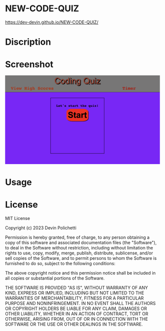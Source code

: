 # NEW-CODE-QUIZ

https://dev-devin.github.io/NEW-CODE-QUIZ/

# Discription

# Screenshot

![alt text](./img/Screen%20Shot%202023-02-14%20at%204.44.19%20PM.png "homepage")

# Usage

# License

MIT License

Copyright (c) 2023 Devin Polichetti

Permission is hereby granted, free of charge, to any person obtaining a copy of this software and associated documentation files (the "Software"), to deal in the Software without restriction, including without limitation the rights to use, copy, modify, merge, publish, distribute, sublicense, and/or sell copies of the Software, and to permit persons to whom the Software is furnished to do so, subject to the following conditions:

The above copyright notice and this permission notice shall be included in all copies or substantial portions of the Software.

THE SOFTWARE IS PROVIDED "AS IS", WITHOUT WARRANTY OF ANY KIND, EXPRESS OR IMPLIED, INCLUDING BUT NOT LIMITED TO THE WARRANTIES OF MERCHANTABILITY, FITNESS FOR A PARTICULAR PURPOSE AND NONINFRINGEMENT. IN NO EVENT SHALL THE AUTHORS OR COPYRIGHT HOLDERS BE LIABLE FOR ANY CLAIM, DAMAGES OR OTHER LIABILITY, WHETHER IN AN ACTION OF CONTRACT, TORT OR OTHERWISE, ARISING FROM, OUT OF OR IN CONNECTION WITH THE SOFTWARE OR THE USE OR OTHER DEALINGS IN THE SOFTWARE.

